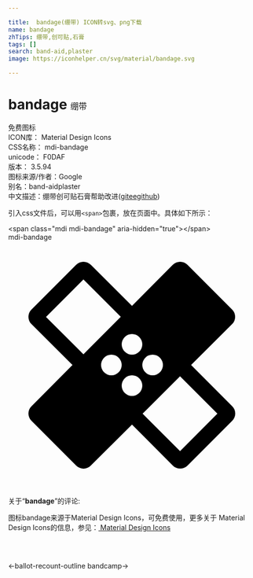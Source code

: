 ```yaml
---

title:  bandage(绷带) ICON转svg、png下载
name: bandage
zhTips: 绷带,创可贴,石膏
tags: []
search: band-aid,plaster
image: https://iconhelper.cn/svg/material/bandage.svg

---
```


# bandage  <small style="font-size: 60%;font-weight: 100">绷带</small>


<div class="detail-page">
<p>
<span><span class="badge-success badge">免费图标</span> </span>
<br/>
<span>
ICON库：
<span class="badge-secondary badge">Material Design Icons</span> 
</span>
<br/>
<span>
CSS名称：
<span class="badge-secondary badge">mdi-bandage</span> 
</span>
<br/>
<span>
unicode：
<span class="badge-secondary badge">F0DAF</span> 
<copy-btn content='F0DAF' btn-title=""></copy-btn>
<copy-btn :content='String.fromCodePoint(parseInt("F0DAF", 16))' btn-title="复制U"></copy-btn>
</span>
<br/>
<span>
版本：
<span class="badge-secondary badge">3.5.94</span> 
</span>
<br/>
<span>图标来源/作者：<span class="badge-light badge">Google</span></span> 
<br/>
<span>别名：<span class="badge-light badge">band-aid</span><span class="badge-light badge">plaster</span></span><br/><span class="zh-detail">中文描述：<span class="badge-primary badge">绷带</span><span class="badge-primary badge">创可贴</span><span class="badge-primary badge">石膏</span><span class="help-link"><span>帮助改进</span>(<a href="https://gitee.com/liuwave/icon-helper/edit/master/json/material/bandage.json" target="_blank" rel="noopener noreferrer">gitee</a><a href="https://github.com/liuwave/icon-helper/edit/master/json/material/bandage.json" target="_blank" rel="noopener noreferrer">github</a></span>)</span><br/>
</p>
</div>
<div class="alert alert-dark">
  <i class="mdi mdi-bandage mdi-48px"></i>
  <i class="mdi mdi-bandage mdi-36px"></i>
  <i class="mdi mdi-bandage mdi-24px"></i>
  <i class="mdi mdi-bandage mdi-18px"></i>
</div>
<div>
  <p>引入css文件后，可以用<code>&lt;span&gt;</code>包裹，放在页面中。具体如下所示：    
  </p>
  <div class="alert alert-primary" style="font-size: 14px">
    &lt;span class="mdi mdi-bandage" aria-hidden="true"&gt;&lt;/span&gt;
    <copy-btn content='<span class="mdi mdi-bandage" aria-hidden="true"></span>'></copy-btn>
  </div>
  <div class="alert alert-secondary">
    <i class="mdi mdi-bandage"
    style="font-size: 24px"
    aria-hidden="true"></i> mdi-bandage
    <copy-btn content="mdi-bandage" btn-title="复制图标名称"></copy-btn>
  </div>
</div>
<div id="svg" class="svg-wrap">
<svg xmlns="http://www.w3.org/2000/svg" viewBox="0 0 24 24"><path d="M17.73,12L21.71,8.04C22.1,7.65 22.1,7 21.71,6.63L17.37,2.29C17,1.9 16.35,1.9 15.96,2.29L12,6.27L8,2.29C7.8,2.1 7.55,2 7.29,2C7.04,2 6.78,2.1 6.59,2.29L2.25,6.63C1.86,7 1.86,7.65 2.25,8.04L6.23,12L2.25,16C1.86,16.39 1.86,17 2.25,17.41L6.59,21.75C7,22.14 7.61,22.14 8,21.75L12,17.77L15.96,21.75C16.16,21.95 16.41,22.04 16.67,22.04C16.93,22.04 17.18,21.94 17.38,21.75L21.72,17.41C22.11,17 22.11,16.39 21.72,16L17.73,12M12,9A1,1 0 0,1 13,10A1,1 0 0,1 12,11A1,1 0 0,1 11,10A1,1 0 0,1 12,9M7.29,10.96L3.66,7.34L7.29,3.71L10.91,7.33L7.29,10.96M10,13A1,1 0 0,1 9,12A1,1 0 0,1 10,11A1,1 0 0,1 11,12A1,1 0 0,1 10,13M12,15A1,1 0 0,1 11,14A1,1 0 0,1 12,13A1,1 0 0,1 13,14A1,1 0 0,1 12,15M14,11A1,1 0 0,1 15,12A1,1 0 0,1 14,13A1,1 0 0,1 13,12A1,1 0 0,1 14,11M16.66,20.34L13.03,16.72L16.66,13.09L20.28,16.71L16.66,20.34Z" /></svg>
</div>
<detail full-name='mdi-bandage'></detail>
<div class="icon-detail__container">
<p>关于“<b>bandage</b>”的评论:</p>
</div>
<Vssue title="关于“bandage”的评论" />    
<div><p>图标bandage来源于Material Design Icons，可免费使用，更多关于 Material Design Icons的信息，参见：<a target="_blank" href="https://iconhelper.cn/material.html"> Material Design Icons</a>
</p></div>

<div style="padding:2rem 0 " class="page-nav"><p class="inner"><span class="prev">←<router-link to="/icon/ballot-recount-outline.html">ballot-recount-outline</router-link></span> <span class="next"><router-link to="/icon/bandcamp.html">bandcamp</router-link>→</span></p></div>

